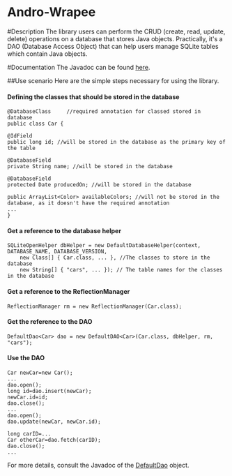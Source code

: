 Andro-Wrapee
============
#Description
The library users can perform the CRUD (create, read, update, delete) operations on a database that stores Java objects. Practically, it's a DAO (Database Access Object) that can help users manage SQLite tables which contain Java objects.

#Documentation
The Javadoc can be found [here](http://andro-wrapee.googlecode.com/git/doc/index.html).

##Use scenario
Here are the simple steps necessary for using the library.

#### Defining the classes that should be stored in the database
    @DatabaseClass     //required annotation for classed stored in database
    public class Car {
    
    @IdField
    public long id; //will be stored in the database as the primary key of the table
    
    @DatabaseField
    private String name; //will be stored in the database
    
    @DatabaseField
    protected Date producedOn; //will be stored in the database
    
    public ArrayList<Color> availableColors; //will not be stored in the database, as it doesn't have the required annotation
    ...
    }

#### Get a reference to the database helper
    SQLiteOpenHelper dbHelper = new DefaultDatabaseHelper(context, DATABASE_NAME, DATABASE_VERSION, 
        new Class[] { Car.class, ... }, //The classes to store in the database
        new String[] { "cars", ... }); // The table names for the classes in the database

#### Get a reference to the ReflectionManager
    ReflectionManager rm = new ReflectionManager(Car.class);

#### Get the reference to the DAO
    DefaultDao<Car> dao = new DefaultDAO<Car>(Car.class, dbHelper, rm, "cars");

#### Use the DAO
    Car newCar=new Car();
    ...
    dao.open();
    long id=dao.insert(newCar);
    newCar.id=id;
    dao.close();
    ...
    dao.open();
    dao.update(newCar, newCar.id);
    
    long carID=...
    Car otherCar=dao.fetch(carID);
    dao.close();
    ...

For more details, consult the Javadoc of the [DefaultDao](http://andro-wrapee.googlecode.com/git/doc/org/androwrapee/db/DefaultDAO.html) object.
